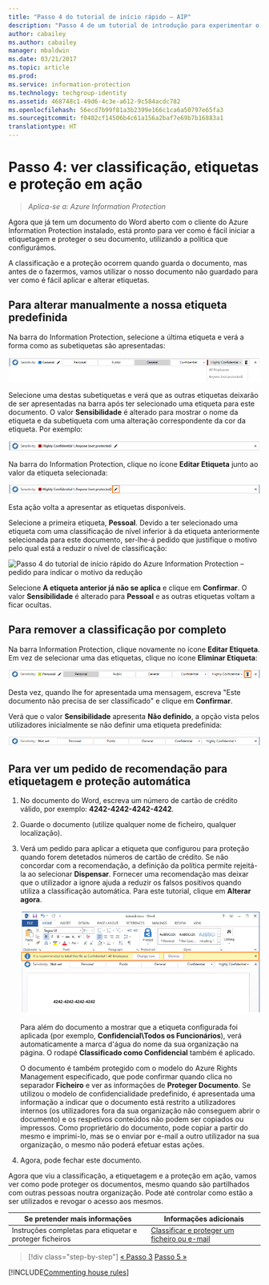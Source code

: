 ```yaml
---
title: "Passo 4 do tutorial de início rápido – AIP"
description: "Passo 4 de um tutorial de introdução para experimentar o Azure Information Protection rapidamente – Ver etiquetas e proteção em ação."
author: cabailey
ms.author: cabailey
manager: mbaldwin
ms.date: 03/21/2017
ms.topic: article
ms.prod: 
ms.service: information-protection
ms.technology: techgroup-identity
ms.assetid: 468748c1-49d6-4c3e-a612-9c584acdc782
ms.openlocfilehash: 56ecd7b99f81a3b2399e166c1ca6a50797e65fa3
ms.sourcegitcommit: f0402cf14506b4c61a156a2baf7e69b7b16883a1
translationtype: HT
---
```

# <a name="step-4-see-classification-labeling-and-protection-in-action"></a>Passo 4: ver classificação, etiquetas e proteção em ação 

>*Aplica-se a: Azure Information Protection*

Agora que já tem um documento do Word aberto com o cliente do Azure Information Protection instalado, está pronto para ver como é fácil iniciar a etiquetagem e proteger o seu documento, utilizando a política que configurámos.

A classificação e a proteção ocorrem quando guarda o documento, mas antes de o fazermos, vamos utilizar o nosso documento não guardado para ver como é fácil aplicar e alterar etiquetas.

## <a name="to-manually-change-our-default-label"></a>Para alterar manualmente a nossa etiqueta predefinida

Na barra do Information Protection, selecione a última etiqueta e verá a forma como as subetiquetas são apresentadas:

![Passo 4 do tutorial de início rápido do Azure Information Protection – selecionar uma subetiqueta](../media/info-protect-sub-labelsv2.png)

Selecione uma destas subetiquetas e verá que as outras etiquetas deixarão de ser apresentadas na barra após ter selecionado uma etiqueta para este documento. O valor **Sensibilidade** é alterado para mostrar o nome da etiqueta e da subetiqueta com uma alteração correspondente da cor da etiqueta. Por exemplo:

![Passo 4 do tutorial de início rápido do Azure Information Protection – subetiqueta selecionada](../media/info-protect-sub-label-selectedv2.png)

Na barra do Information Protection, clique no ícone **Editar Etiqueta** junto ao valor da etiqueta selecionada:

![Passo 4 do tutorial de início rápido do Azure Information Protection – ícone Editar Etiqueta](../media/info-protect-edit-label-selectedv2.png)

Esta ação volta a apresentar as etiquetas disponíveis.

Selecione a primeira etiqueta, **Pessoal**. Devido a ter selecionado uma etiqueta com uma classificação de nível inferior à da etiqueta anteriormente selecionada para este documento, ser-lhe-á pedido que justifique o motivo pelo qual está a reduzir o nível de classificação:

![Passo 4 do tutorial de início rápido do Azure Information Protection – pedido para indicar o motivo da redução](../media/info-protect-lower-justification.png)

Selecione **A etiqueta anterior já não se aplica** e clique em **Confirmar**. O valor **Sensibilidade** é alterado para **Pessoal** e as outras etiquetas voltam a ficar ocultas.

## <a name="to-remove-the-classification-completely"></a>Para remover a classificação por completo

Na barra Information Protection, clique novamente no ícone **Editar Etiqueta**. Em vez de selecionar uma das etiquetas, clique no ícone **Eliminar Etiqueta**:

![Passo 4 do tutorial de início rápido do Azure Information Protection – Eliminar Ícone](../media/delete-icon-from-personalv2.png)

Desta vez, quando lhe for apresentada uma mensagem, escreva "Este documento não precisa de ser classificado" e clique em **Confirmar**.  

Verá que o valor **Sensibilidade** apresenta **Não definido**, a opção vista pelos utilizadores inicialmente se não definir uma etiqueta predefinida:

![Passo 4 do tutorial de início rápido do Azure Information Protection – remover classificação](../media/sensitivity-not-setv2.png)


## <a name="to-see-a-recommendation-prompt-for-labeling-and-automatic-protection"></a>Para ver um pedido de recomendação para etiquetagem e proteção automática

1. No documento do Word, escreva um número de cartão de crédito válido, por exemplo: **4242-4242-4242-4242**. 

2. Guarde o documento (utilize qualquer nome de ficheiro, qualquer localização). 

3. Verá um pedido para aplicar a etiqueta que configurou para proteção quando forem detetados números de cartão de crédito. Se não concordar com a recomendação, a definição da política permite rejeitá-la ao selecionar **Dispensar**. Fornecer uma recomendação mas deixar que o utilizador a ignore ajuda a reduzir os falsos positivos quando utiliza a classificação automática. Para este tutorial, clique em **Alterar agora**.

    ![Passo 4 do tutorial de início rápido do Azure Information Protection – recomendar pedido](../media/change-nowv2.png)

    Para além do documento a mostrar que a etiqueta configurada foi aplicada (por exemplo, **Confidencial\Todos os Funcionários**), verá automaticamente a marca d'água do nome da sua organização na página. O rodapé **Classificado como Confidencial** também é aplicado. 

    O documento é também protegido com o modelo do Azure Rights Management especificado, que pode confirmar quando clica no separador **Ficheiro** e ver as informações de **Proteger Documento**. Se utilizou o modelo de confidencialidade predefinido, é apresentada uma informação a indicar que o documento está restrito a utilizadores internos (os utilizadores fora da sua organização não conseguem abrir o documento) e os respetivos conteúdos não podem ser copiados ou impressos. Como proprietário do documento, pode copiar a partir do mesmo e imprimi-lo, mas se o enviar por e-mail a outro utilizador na sua organização, o mesmo não poderá efetuar estas ações.

4. Agora, pode fechar este documento.

Agora que viu a classificação, a etiquetagem e a proteção em ação, vamos ver como pode proteger os documentos, mesmo quando são partilhados com outras pessoas noutra organização. Pode até controlar como estão a ser utilizados e revogar o acesso aos mesmos.

|Se pretender mais informações|Informações adicionais|
|--------------------------------|--------------------------|
|Instruções completas para etiquetar e proteger ficheiros |[Classificar e proteger um ficheiro ou e-mail](../rms-client/client-classify-protect.md)|





>[!div class="step-by-step"]
[&#171; Passo 3](infoprotect-tutorial-step3.md)
[Passo 5 &#187;](infoprotect-tutorial-step5.md)

[!INCLUDE[Commenting house rules](../includes/houserules.md)]